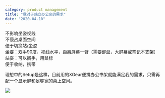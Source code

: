 ```yaml
---
category: product management
title: "我对于站立办公桌的需求"
date: "2020-04-10"
---
```


不影响坐姿视线  
不侵占桌面空间  
便于切换站/坐姿  
坐姿：双手90度，视线水平，距离屏幕一臂（需要键盘，大屏幕或笔记本支架）  
站姿：可以搁手，用鼠标  
便于收纳，携带

理想中的Setup是这样，目前用的XGear便携办公书架就能满足我的需求，只需再配一个显示屏和足够宽的桌上空间。

![](https://goooooouwa.fun:8143/static/images/e59bbee78987-1.png)
